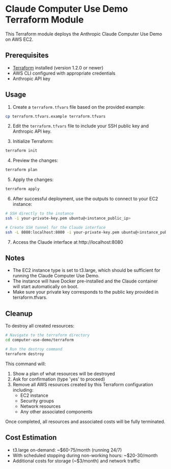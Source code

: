 # Claude Computer Use Demo Terraform Module

This Terraform module deploys the Anthropic Claude Computer Use Demo on AWS EC2.

## Prerequisites

- [Terraform](https://www.terraform.io/downloads) installed (version 1.2.0 or newer)
- AWS CLI configured with appropriate credentials
- Anthropic API key

## Usage

1. Create a `terraform.tfvars` file based on the provided example:

```bash
cp terraform.tfvars.example terraform.tfvars
```

2. Edit the `terraform.tfvars` file to include your SSH public key and Anthropic API key.

3. Initialize Terraform:

```bash
terraform init
```

4. Preview the changes:

```bash
terraform plan
```

5. Apply the changes:

```bash
terraform apply
```

6. After successful deployment, use the outputs to connect to your EC2 instance:

```bash
# SSH directly to the instance
ssh -i your-private-key.pem ubuntu@<instance_public_ip>

# Create SSH tunnel for the Claude interface
ssh -L 8080:localhost:8080 -i your-private-key.pem ubuntu@<instance_public_ip>
```

7. Access the Claude interface at http://localhost:8080

## Notes

- The EC2 instance type is set to t3.large, which should be sufficient for running the Claude Computer Use Demo.
- The instance will have Docker pre-installed and the Claude container will start automatically on boot.
- Make sure your private key corresponds to the public key provided in terraform.tfvars.

## Cleanup

To destroy all created resources:

```bash
# Navigate to the terraform directory
cd computer-use-demo/terraform

# Run the destroy command
terraform destroy
```

This command will:
1. Show a plan of what resources will be destroyed
2. Ask for confirmation (type 'yes' to proceed)
3. Remove all AWS resources created by this Terraform configuration including:
   - EC2 instance
   - Security groups
   - Network resources
   - Any other associated components

Once completed, all resources and associated costs will be fully terminated.

## Cost Estimation

- t3.large on-demand: ~$60-75/month (running 24/7)
- With scheduled stopping during non-working hours: ~$20-30/month
- Additional costs for storage (~$3/month) and network traffic 